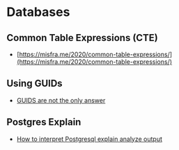 # Databases

## Common Table Expressions (CTE)

- [https://misfra.me/2020/common-table-expressions/](https://misfra.me/2020/common-table-expressions/)


## Using GUIDs

- [GUIDS are not the only answer](https://www.softwareatscale.dev/p/guids-are-not-enough)

## Postgres Explain
- [How to interpret Postgresql explain analyze output](https://www.cybertec-postgresql.com/en/how-to-interpret-postgresql-explain-analyze-output/)


